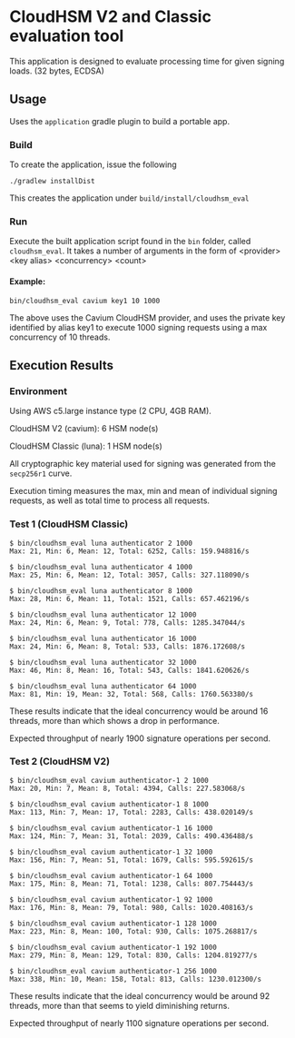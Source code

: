 # CloudHSM V2 and Classic evaluation tool

This application is designed to evaluate processing time for given signing loads. (32 bytes, ECDSA)
## Usage

Uses the `application` gradle plugin to build a portable app.

### Build

To create the application, issue the following

`./gradlew installDist`

This creates the application under `build/install/cloudhsm_eval`

### Run

Execute the built application script found in the `bin` folder, called `cloudhsm_eval`.
It takes a number of arguments in the form of \<provider\> \<key alias\> \<concurrency\> \<count>


#### Example:

`bin/cloudhsm_eval cavium key1 10 1000`

The above uses the Cavium CloudHSM provider, and uses the private key identified by alias key1
to execute 1000 signing requests using a max concurrency of 10 threads.

## Execution Results
### Environment

Using AWS c5.large instance type (2 CPU, 4GB RAM).

CloudHSM V2 (cavium): 6 HSM node(s)

CloudHSM Classic (luna): 1 HSM node(s)

All cryptographic key material used for signing was generated from the `secp256r1` curve.

Execution timing measures the max, min and mean of individual signing requests,
as well as total time to process all requests.


### Test 1 (CloudHSM Classic)
```
$ bin/cloudhsm_eval luna authenticator 2 1000
Max: 21, Min: 6, Mean: 12, Total: 6252, Calls: 159.948816/s

$ bin/cloudhsm_eval luna authenticator 4 1000
Max: 25, Min: 6, Mean: 12, Total: 3057, Calls: 327.118090/s

$ bin/cloudhsm_eval luna authenticator 8 1000
Max: 28, Min: 6, Mean: 11, Total: 1521, Calls: 657.462196/s

$ bin/cloudhsm_eval luna authenticator 12 1000
Max: 24, Min: 6, Mean: 9, Total: 778, Calls: 1285.347044/s

$ bin/cloudhsm_eval luna authenticator 16 1000
Max: 24, Min: 6, Mean: 8, Total: 533, Calls: 1876.172608/s

$ bin/cloudhsm_eval luna authenticator 32 1000
Max: 46, Min: 8, Mean: 16, Total: 543, Calls: 1841.620626/s

$ bin/cloudhsm_eval luna authenticator 64 1000
Max: 81, Min: 19, Mean: 32, Total: 568, Calls: 1760.563380/s
```

These results indicate that the ideal concurrency would be around 16 threads, more than which shows a drop in performance.

Expected throughput of nearly 1900 signature operations per second.

### Test 2 (CloudHSM V2)
```
$ bin/cloudhsm_eval cavium authenticator-1 2 1000
Max: 20, Min: 7, Mean: 8, Total: 4394, Calls: 227.583068/s

$ bin/cloudhsm_eval cavium authenticator-1 8 1000
Max: 113, Min: 7, Mean: 17, Total: 2283, Calls: 438.020149/s

$ bin/cloudhsm_eval cavium authenticator-1 16 1000
Max: 124, Min: 7, Mean: 31, Total: 2039, Calls: 490.436488/s

$ bin/cloudhsm_eval cavium authenticator-1 32 1000
Max: 156, Min: 7, Mean: 51, Total: 1679, Calls: 595.592615/s

$ bin/cloudhsm_eval cavium authenticator-1 64 1000
Max: 175, Min: 8, Mean: 71, Total: 1238, Calls: 807.754443/s

$ bin/cloudhsm_eval cavium authenticator-1 92 1000
Max: 176, Min: 8, Mean: 79, Total: 980, Calls: 1020.408163/s

$ bin/cloudhsm_eval cavium authenticator-1 128 1000
Max: 223, Min: 8, Mean: 100, Total: 930, Calls: 1075.268817/s

$ bin/cloudhsm_eval cavium authenticator-1 192 1000
Max: 279, Min: 8, Mean: 129, Total: 830, Calls: 1204.819277/s

$ bin/cloudhsm_eval cavium authenticator-1 256 1000
Max: 338, Min: 10, Mean: 158, Total: 813, Calls: 1230.012300/s
```

These results indicate that the ideal concurrency would be around 92 threads, more than that seems to yield diminishing returns.

Expected throughput of nearly 1100 signature operations per second.